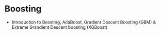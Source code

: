 # Boosting

- Introduction to Boosting, AdaBoost, Gradient Descent Boosting (GBM) & Extreme Grandient Descent boosting (XGBoost).
